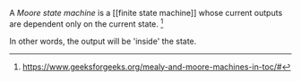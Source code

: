 A *Moore state machine* is a [[finite state machine]] whose current outputs are dependent only on the current state. [^1]

In other words, the output will be 'inside' the state. 

[^1]: https://www.geeksforgeeks.org/mealy-and-moore-machines-in-toc/#
